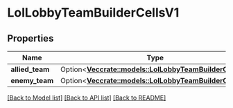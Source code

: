 # LolLobbyTeamBuilderCellsV1

## Properties

Name | Type | Description | Notes
------------ | ------------- | ------------- | -------------
**allied_team** | Option<[**Vec<crate::models::LolLobbyTeamBuilderCellV1>**](LolLobbyTeamBuilderCellV1.md)> |  | [optional]
**enemy_team** | Option<[**Vec<crate::models::LolLobbyTeamBuilderCellV1>**](LolLobbyTeamBuilderCellV1.md)> |  | [optional]

[[Back to Model list]](../README.md#documentation-for-models) [[Back to API list]](../README.md#documentation-for-api-endpoints) [[Back to README]](../README.md)


